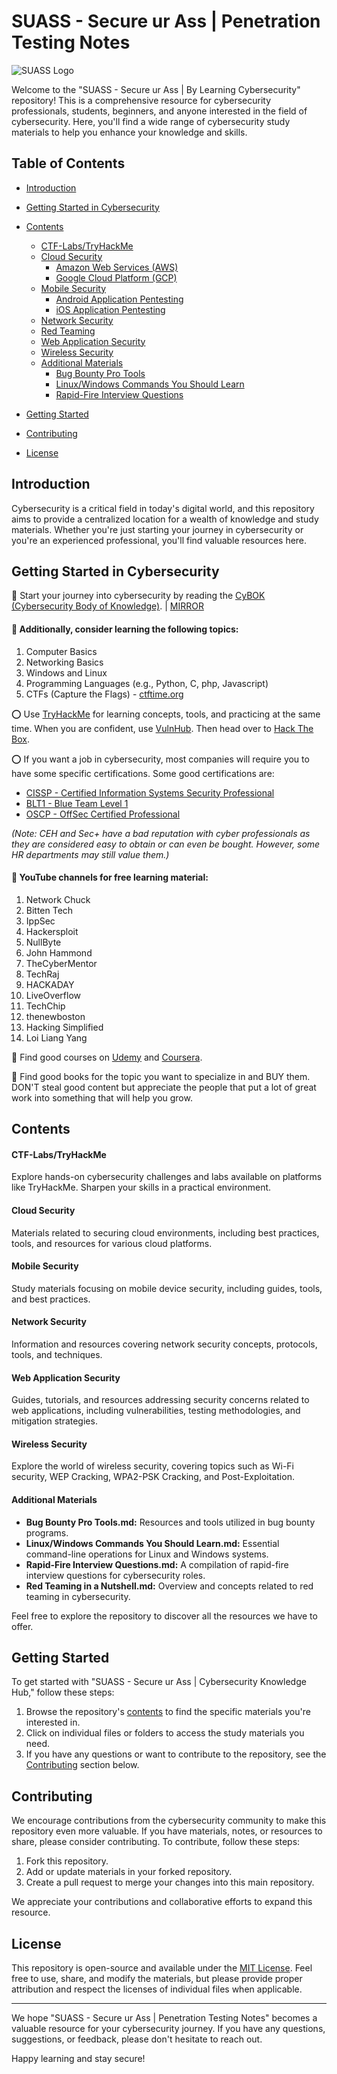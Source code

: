 # SUASS - Secure ur Ass | Penetration Testing Notes

![SUASS Logo](https://github.com/GTekSD/SUASS/assets/55411358/91eaf0d2-6c00-48e9-9dd1-b0e315230949) <!-- logo or banner here -->

Welcome to the "SUASS - Secure ur Ass | By Learning Cybersecurity" repository! This is a comprehensive resource for cybersecurity professionals, students, beginners, and anyone interested in the field of cybersecurity. Here, you'll find a wide range of cybersecurity study materials to help you enhance your knowledge and skills.

## Table of Contents
- [Introduction](#introduction)
- [Getting Started in Cybersecurity](#getting-started-in-cybersecurity)
- [Contents](#contents)
  - [CTF-Labs/TryHackMe](./CTF-Labs/TryHackMe)
  - [Cloud Security](./Cloud%20Security)
    - [Amazon Web Services (AWS)](./Cloud%20Security/Amazon%20Web%20Services%20(AWS))
    - [Google Cloud Platform (GCP)](./Cloud%20Security/Google%20Cloud%20Platform%20(GCP))
  - [Mobile Security](./Mobile%20Security)
    - [Android Application Pentesting](./Mobile%20Security/Android%20Application%20Pentesting)
    - [iOS Application Pentesting](./Mobile%20Security/iOS%20Application%20Pentesting)
  - [Network Security](./Network%20Security)
  - [Red Teaming](./Red%20Team)
  - [Web Application Security](./Web%20Application%20Security)
  - [Wireless Security](./Wireless%20Security)
  - [Additional Materials](#additional-materials)
    - [Bug Bounty Pro Tools](./Bug-Bounty-Pro-Tools.md)
    - [Linux/Windows Commands You Should Learn](./LinuxWin%20cmds%20u%20better%20learn.md)
    - [Rapid-Fire Interview Questions](./Rapid-Fire_Interview-questions.md)
    
- [Getting Started](#getting-started)
- [Contributing](#contributing)
- [License](#license)

## Introduction

Cybersecurity is a critical field in today's digital world, and this repository aims to provide a centralized location for a wealth of knowledge and study materials. Whether you're just starting your journey in cybersecurity or you're an experienced professional, you'll find valuable resources here.

## Getting Started in Cybersecurity

🔱 Start your journey into cybersecurity by reading the [CyBOK (Cybersecurity Body of Knowledge)](https://www.cybok.org/media/downloads/CyBOK_v1.1.0.pdf). | [MIRROR](./CyBOK_v1.1.0.pdf)

#### 🔱 Additionally, consider learning the following topics:
1. Computer Basics  
2. Networking Basics
3. Windows and Linux 
4. Programming Languages (e.g., Python, C, php, Javascript)
5. CTFs (Capture the Flags) - [ctftime.org](https://ctftime.org/)

⭕️ Use [TryHackMe](https://tryhackme.com/) for learning concepts, tools, and practicing at the same time. When you are confident, use [VulnHub](https://www.vulnhub.com/). Then head over to [Hack The Box](https://www.hackthebox.eu/).

⭕️ If you want a job in cybersecurity, most companies will require you to have some specific certifications. Some good certifications are:
- [CISSP - Certified Information Systems Security Professional](https://www.isc2.org/Certifications/CISSP)
- [BLT1 - Blue Team Level 1](https://securityblue.team/certifications/) 
- [OSCP - OffSec Certified Professional](https://www.offensive-security.com/pwk-oscp/) 

_(Note: CEH and Sec+ have a bad reputation with cyber professionals as they are considered easy to obtain or can even be bought. However, some HR departments may still value them.)_

#### 🔱 YouTube channels for free learning material:
1. Network Chuck
2. Bitten Tech
3. IppSec 
4. Hackersploit
5. NullByte
6. John Hammond
7. TheCyberMentor
8. TechRaj
9. HACKADAY
10. LiveOverflow
11. TechChip
12. thenewboston
13. Hacking Simplified
14. Loi Liang Yang

🔱 Find good courses on [Udemy](https://www.udemy.com/) and [Coursera](https://www.coursera.org/).

🔱 Find good books for the topic you want to specialize in and BUY them. DON'T steal good content but appreciate the people that put a lot of great work into something that will help you grow.

## Contents

#### CTF-Labs/TryHackMe

Explore hands-on cybersecurity challenges and labs available on platforms like TryHackMe. Sharpen your skills in a practical environment.

#### Cloud Security

Materials related to securing cloud environments, including best practices, tools, and resources for various cloud platforms.

#### Mobile Security

Study materials focusing on mobile device security, including guides, tools, and best practices.

#### Network Security

Information and resources covering network security concepts, protocols, tools, and techniques.

#### Web Application Security

Guides, tutorials, and resources addressing security concerns related to web applications, including vulnerabilities, testing methodologies, and mitigation strategies.

#### Wireless Security

Explore the world of wireless security, covering topics such as Wi-Fi security, WEP Cracking, WPA2-PSK Cracking, and Post-Exploitation.

#### Additional Materials

- **Bug Bounty Pro Tools.md:** Resources and tools utilized in bug bounty programs.
- **Linux/Windows Commands You Should Learn.md:** Essential command-line operations for Linux and Windows systems.
- **Rapid-Fire Interview Questions.md:** A compilation of rapid-fire interview questions for cybersecurity roles.
- **Red Teaming in a Nutshell.md:** Overview and concepts related to red teaming in cybersecurity.

Feel free to explore the repository to discover all the resources we have to offer.

## Getting Started

To get started with "SUASS - Secure ur Ass | Cybersecurity Knowledge Hub," follow these steps:

1. Browse the repository's [contents](#contents) to find the specific materials you're interested in.
2. Click on individual files or folders to access the study materials you need.
3. If you have any questions or want to contribute to the repository, see the [Contributing](#contributing) section below.

## Contributing

We encourage contributions from the cybersecurity community to make this repository even more valuable. If you have materials, notes, or resources to share, please consider contributing. To contribute, follow these steps:

1. Fork this repository.
2. Add or update materials in your forked repository.
3. Create a pull request to merge your changes into this main repository.

We appreciate your contributions and collaborative efforts to expand this resource.

## License

This repository is open-source and available under the [MIT License](LICENSE). Feel free to use, share, and modify the materials, but please provide proper attribution and respect the licenses of individual files when applicable.

---

We hope "SUASS - Secure ur Ass | Penetration Testing Notes" becomes a valuable resource for your cybersecurity journey. If you have any questions, suggestions, or feedback, please don't hesitate to reach out.

Happy learning and stay secure!
